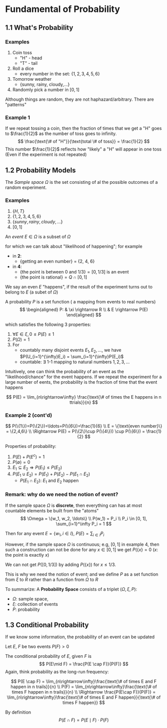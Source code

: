 # Fundamental of Probability

## 1.1 What's Probability

### Examples
1. Coin toss
    * "H" - head
    * "T" - tail
2. Roll a dice
   * every number in the set: $\{1,2,3,4,5,6\}$
3. Tomorrow weather
   * {sunny, rainy, cloudy,...}
4. Randomly pick a number in $[0, 1]$

Although things are random, they are not haphazard/arbitrary. There are "patterns"

### Example 1

If we repeat tossing a coin, then the fraction of times that we get a "H" goes to $\frac{1}{2}$ as the number of toss goes to infinity.
$$
\frac{\text{\# of "H"}}{\text{total \# of toss}} = \frac{1}{2}
$$
This number $\frac{1}{2}$ reflects how "likely" a "H" will appear in one toss (Even if the experiment is not repeated)


## 1.2 Probability Models

The _Sample space_ $\Omega$ is the set consisting of al the possible outcomes of a random experiment.

### Examples 

1. $\{H, T\}$
2. $\{1,2,3,4,5,6\}$
3. $\{sunny, rainy, cloudy, ...\}$
4. $[0, 1]$
   
An _event_ $E\in \Omega$ is a subset of $\Omega$

for which we can talk about "likelihood of happening"; for example 

* in __2__: 
  * {getting an even number} = {2, 4, 6}
* in __4__:
  * $\{\text{the point is between 0 and 1/3}\} = [0, 1/3]$ is an event 
  * $\{\text{the point is rational}\} = Q \cap [0, 1]$

We say an even $E$ "happens", if the result of the experiment turns out to belong to $E$ (a subet of $\Omega$)

A probability $P$ is a set function ( a mapping from events to real numbers)
$$
\begin{aligned}
P: & \xi \rightarrow R \\
   & E \rightarrow P(E)
\end{aligned}
$$

which satisfies the following 3 properties:
1. $\forall E \in \xi, 0 \leq P(E) \leq 1$
2. $P(\Omega) = 1$
3. For 
   * countably many disjoint events $E_1, E_2,...,$ we have $P(U_{i=1}^{\infty}E_i) = \sum_{i=1}^{\infty}P(E_i)$
   * countable: $\exists$ 1-1 mapping to natural numbers $1,2,3,...$

Intuitively, one can think the probability of an event as the "likelihood/chance" for the event happens. If we repeat the experiment for a large number of eents, the probability is the fraction of time that the event happens

$$
P(E) = \lim_{n\rightarrow\infty} \frac{\text{\# of times the E happens in n ttrials}}{n}
$$

### Example 2 (cont'd)
$$
P(\{1\})=P(\{2\})=\ldots=P(\{6\})=\frac{1}{6} \\
E = \{\text{even number}\} = \{2,4,6\} \\
\Rightarrow P(E) = P(\{2\}\cup P(\{4\})) \cup P(\{6\}) = \frac{1}{2}
$$

Properties of probability:
1. $P(E) + P(E^c) = 1$
2. $P(\emptyset)=0$
3. $E_1\subseteq E_2 \Rightarrow P(E_1)\leq P(E_2)$
4. $P(E_1 \cup E_2) = P(E_1) + P(E_2) - P(E_1 \cap E_2)$
   * $P(E_1 \cap E_2)$: $E_1$ and $E_2$ happen

### Remark: why do we need the notion of event?

If the sample space $\Omega$ is __discrete__, then everything can has at most countable elements be built from the "atoms"
$$
\Omega = \{w_1, w_2, \ldots\} \\
P(w_1) = P_i \\
P_i \in [0, 1], \sum_{i=1}^\infty P_i = 1
$$

Then for any event $E=\{w_1, i \in I\}$, $P(E) = \sum_{i \in I}P_i$

However, if the sample space $\Omega$ is continuous; e.g, $[0,1]$ in example 4, then such a construction can not be done for any $x\in [0, 1]$ we get $P(\{x\} = 0$ ($x$: the point is exactly $x$)

We can not get $P([0, 1/3])$ by adding $P(\{x\})$ for $x\leq 1/3$.

This is why we need the notion of event; and we define $P$ as a set function from $\xi$ to $R$ rather than a function from $\Omega$ to $R$

To summarize: A __Probability Space__ consists of a triplet $(\Omega, \xi, P)$:
* $\Omega$: sample space,
* $\xi$: collection of events
* $P$: probability

## 1.3 Conditional Probability

If we know some information, the probability of an event can be updated

Let $E$, $F$ be two events $P(F) > 0$

The conditional probability of $E$, given $F$ is 
$$
P(E\mid F) = \frac{P(E \cap F)}{P(F)}
$$
Again, think probability as the long-run frequency:

$$
P(E \cap F) = \lim_{n\rightarrow\infty}\frac{\text{\# of times E and F happen in n trails}}{n} \\
P(F) = \lim_{n\rightarrow\infty}\frac{\text{\# of times F happen in n trails}}{n} \\
\Rightarrow \frac{P(E\cap F)}{P(F)} = \lim_{n\rightarrow\infty}\frac{\text{\# of times E and F happen}}{\text{\# of times F happen}}
$$

By definition
$$
P(E\cap F) = P(E\mid F) \cdot P(F)
$$